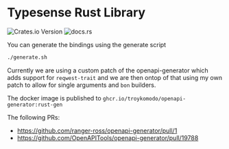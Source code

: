 # Typesense Rust Library

![Crates.io Version](https://img.shields.io/crates/v/typesense-rs)
![docs.rs](https://img.shields.io/docsrs/typesense-rs)

You can generate the bindings using the generate script

```bash
./generate.sh
```

Currently we are using a custom patch of the openapi-generator which adds support for `reqwest-trait` and we are then ontop of that using my own patch to allow for single arguments and `bon` builders.

The docker image is published to `ghcr.io/troykomodo/openapi-generator:rust-gen`

The following PRs:

- https://github.com/ranger-ross/openapi-generator/pull/1
- https://github.com/OpenAPITools/openapi-generator/pull/19788
